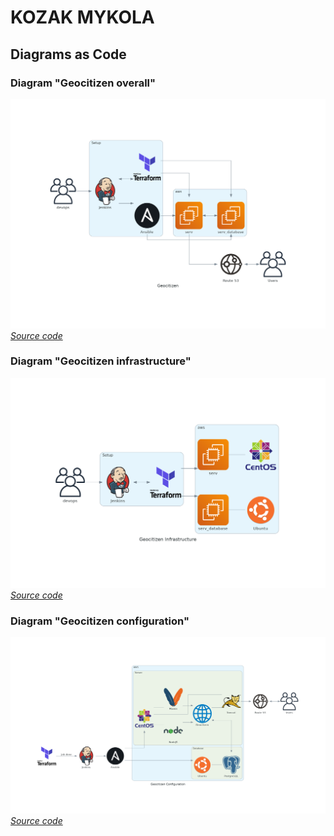 # KOZAK MYKOLA
## Diagrams as Code
### Diagram "Geocitizen overall"
![](geocitizen.png?raw=true)
*[Source code](diagram.py)*
### Diagram "Geocitizen infrastructure"
![](geocitizen_infrastructure.png)
*[Source code](diagram_infrastr.py)*
### Diagram "Geocitizen configuration"
![](geocitizen_configuration.png)
*[Source code](geocitizen_configuration.png)*